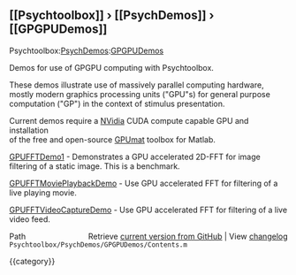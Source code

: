 ## [[Psychtoolbox]] &#8250; [[PsychDemos]] &#8250; [[GPGPUDemos]]

Psychtoolbox:[PsychDemos](PsychDemos):[GPGPUDemos](GPGPUDemos)  
  
Demos for use of GPGPU computing with Psychtoolbox.  
  
These demos illustrate use of massively parallel computing hardware,  
mostly modern graphics processing units ("GPU"s) for general purpose  
computation ("GP") in the context of stimulus presentation.  
  
Current demos require a [NVidia](NVidia) CUDA compute capable GPU and installation  
of the free and open-source [GPUmat](GPUmat) toolbox for Matlab.  
  
  
[GPUFFTDemo1](GPUFFTDemo1)             - Demonstrates a GPU accelerated 2D-FFT for image  
                          filtering of a static image. This is a benchmark.  
  
[GPUFFTMoviePlaybackDemo](GPUFFTMoviePlaybackDemo) - Use GPU accelerated FFT for filtering of a  
                          live playing movie.  
  
[GPUFFTVideoCaptureDemo](GPUFFTVideoCaptureDemo)  - Use GPU accelerated FFT for filtering of a live  
                          video feed.  
  




<div class="code_header" style="text-align:right;">
  <span style="float:left;">Path&nbsp;&nbsp;</span> <span class="counter">Retrieve <a href=
  "https://raw.github.com/Psychtoolbox-3/Psychtoolbox-3/beta/Psychtoolbox/PsychDemos/GPGPUDemos/Contents.m">current version from GitHub</a> | View <a href=
  "https://github.com/Psychtoolbox-3/Psychtoolbox-3/commits/beta/Psychtoolbox/PsychDemos/GPGPUDemos/Contents.m">changelog</a></span>
</div>
<div class="code">
  <code>Psychtoolbox/PsychDemos/GPGPUDemos/Contents.m</code>
</div>

{{category}}
